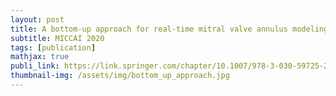 ```yaml
---
layout: post
title: A bottom-up approach for real-time mitral valve annulus modeling on 3d echo images
subtitle: MICCAI 2020
tags: [publication]
mathjax: true
publi_link: https://link.springer.com/chapter/10.1007/978-3-030-59725-2_44
thumbnail-img: /assets/img/bottom_up_approach.jpg
---
```

